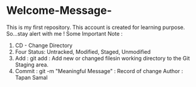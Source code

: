 # Welcome-Message-
This is my first repository. This account is created for learning purpose. So...stay alert with me !
Some Important Note : 
1. CD - Change Directory
2. Four Status: Untracked, Modified, Staged, Unmodified
3. Add : git add <fileName>   : Add new or changed filesin working directory to the Git Staging area.
4. Commit : git -m "Meaningful Message"    : Record of change
Author : Tapan Samal